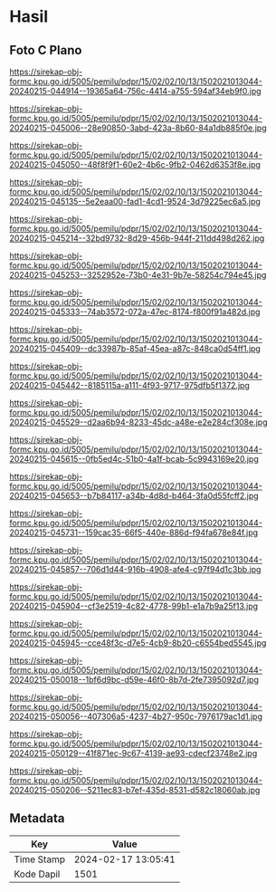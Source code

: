 # Hasil

## Foto C Plano

https://sirekap-obj-formc.kpu.go.id/5005/pemilu/pdpr/15/02/02/10/13/1502021013044-20240215-044914--19365a64-756c-4414-a755-594af34eb9f0.jpg

https://sirekap-obj-formc.kpu.go.id/5005/pemilu/pdpr/15/02/02/10/13/1502021013044-20240215-045006--28e90850-3abd-423a-8b60-84a1db885f0e.jpg

https://sirekap-obj-formc.kpu.go.id/5005/pemilu/pdpr/15/02/02/10/13/1502021013044-20240215-045050--48f8f9f1-60e2-4b6c-9fb2-0462d6353f8e.jpg

https://sirekap-obj-formc.kpu.go.id/5005/pemilu/pdpr/15/02/02/10/13/1502021013044-20240215-045135--5e2eaa00-fad1-4cd1-9524-3d79225ec6a5.jpg

https://sirekap-obj-formc.kpu.go.id/5005/pemilu/pdpr/15/02/02/10/13/1502021013044-20240215-045214--32bd9732-8d29-456b-944f-211dd498d262.jpg

https://sirekap-obj-formc.kpu.go.id/5005/pemilu/pdpr/15/02/02/10/13/1502021013044-20240215-045253--3252952e-73b0-4e31-9b7e-58254c794e45.jpg

https://sirekap-obj-formc.kpu.go.id/5005/pemilu/pdpr/15/02/02/10/13/1502021013044-20240215-045333--74ab3572-072a-47ec-8174-f800f91a482d.jpg

https://sirekap-obj-formc.kpu.go.id/5005/pemilu/pdpr/15/02/02/10/13/1502021013044-20240215-045409--dc33987b-85af-45ea-a87c-848ca0d54ff1.jpg

https://sirekap-obj-formc.kpu.go.id/5005/pemilu/pdpr/15/02/02/10/13/1502021013044-20240215-045442--8185115a-a111-4f93-9717-975dfb5f1372.jpg

https://sirekap-obj-formc.kpu.go.id/5005/pemilu/pdpr/15/02/02/10/13/1502021013044-20240215-045529--d2aa6b94-8233-45dc-a48e-e2e284cf308e.jpg

https://sirekap-obj-formc.kpu.go.id/5005/pemilu/pdpr/15/02/02/10/13/1502021013044-20240215-045615--0fb5ed4c-51b0-4a1f-bcab-5c9943169e20.jpg

https://sirekap-obj-formc.kpu.go.id/5005/pemilu/pdpr/15/02/02/10/13/1502021013044-20240215-045653--b7b84117-a34b-4d8d-b464-3fa0d55fcff2.jpg

https://sirekap-obj-formc.kpu.go.id/5005/pemilu/pdpr/15/02/02/10/13/1502021013044-20240215-045731--159cac35-66f5-440e-886d-f94fa678e84f.jpg

https://sirekap-obj-formc.kpu.go.id/5005/pemilu/pdpr/15/02/02/10/13/1502021013044-20240215-045857--706d1d44-916b-4908-afe4-c97f94d1c3bb.jpg

https://sirekap-obj-formc.kpu.go.id/5005/pemilu/pdpr/15/02/02/10/13/1502021013044-20240215-045904--cf3e2519-4c82-4778-99b1-e1a7b9a25f13.jpg

https://sirekap-obj-formc.kpu.go.id/5005/pemilu/pdpr/15/02/02/10/13/1502021013044-20240215-045945--cce48f3c-d7e5-4cb9-8b20-c6554bed5545.jpg

https://sirekap-obj-formc.kpu.go.id/5005/pemilu/pdpr/15/02/02/10/13/1502021013044-20240215-050018--1bf6d9bc-d59e-46f0-8b7d-2fe7395092d7.jpg

https://sirekap-obj-formc.kpu.go.id/5005/pemilu/pdpr/15/02/02/10/13/1502021013044-20240215-050056--407306a5-4237-4b27-950c-7976179ac1d1.jpg

https://sirekap-obj-formc.kpu.go.id/5005/pemilu/pdpr/15/02/02/10/13/1502021013044-20240215-050129--41f871ec-9c67-4139-ae93-cdecf23748e2.jpg

https://sirekap-obj-formc.kpu.go.id/5005/pemilu/pdpr/15/02/02/10/13/1502021013044-20240215-050206--5211ec83-b7ef-435d-8531-d582c18060ab.jpg


## Metadata

| Key        | Value               |
| ---------- | ------------------- |
| Time Stamp | 2024-02-17 13:05:41 |
| Kode Dapil | 1501                |



